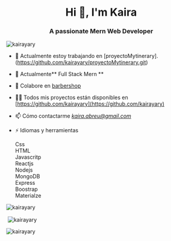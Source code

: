 <h1 align="center">Hi 👋, I'm Kaira</h1>
<h3 align="center">A passionate Mern Web Developer</h3>


<p align="left"> <img src="https://komarev.com/ghpvc/?username=kairayary&label=Profile%20views&color=0e75b6&style=flat" alt="kairayary" /> </p>


- 🔭 Actualmente estoy trabajando en [proyectoMytinerary].(https://github.com/kairayary/proyectoMytinerary.git)


- 🌱 Actualmente** Full Stack Mern **

- 👯 Colabore en [barbershop](https://github.com/leandrogomez28/barbershop.git)

- 👨‍💻 Todos mis proyectos están disponibles en [https://github.com/kairayary](https://github.com/kairayary)

- 📫 Cómo contactarme *kaira.abreu@gmail.com*

- ⚡ Idiomas y herramientas
     <p align="left">Css<br/>HTML<br/>Javascritp<br/>Reactjs<br/>Nodejs<br/>MongoDB<br/>Express<br/>Boostrap<br/>Materialze</br>  </p>

<p><img align="left" src="https://github-readme-stats.vercel.app/api/top-langs?username=kairayary&show_icons=true&locale=en&layout=compact" alt="kairayary" /> </p>
<br/>
<p> <img align="center" src="https://github-readme-stats.vercel.app/api?username=kairayary&show_icons=true&locale=en" alt="kairayary" /> </p>

<p><img align="center" src="https://github-readme-streak-stats.herokuapp.com/?user=kairayary&" alt="kairayary" /></p>
